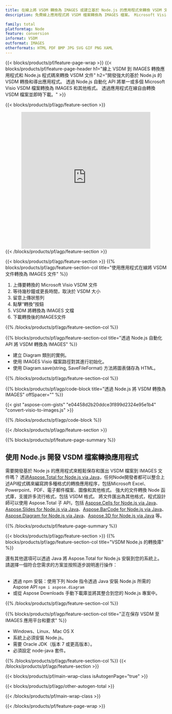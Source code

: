```yaml
---
title: 在線上將 VSDM 轉換為 IMAGES 或建立基於 Node.js 的應用程式來轉換 VSDM 文件
description: 免費線上應用程式將 VSDM 檔案轉換為 IMAGES 檔案。 Microsoft Visio VSDM 文件的 Node.js 轉換庫程式碼。  

family: total
platformtag: Node
feature: conversion
informat: VSDM
outformat: IMAGES
otherformats: HTML PDF BMP JPG SVG GIF PNG XAML
---
```

{{< blocks/products/pf/feature-page-wrap >}}
{{< blocks/products/pf/feature-page-header h1="線上 VSDM 到 IMAGES 轉換應用程式和 Node.js 程式碼來轉換 VSDM 文件" h2="開發強大的基於 Node.js 的 VSDM 轉換和導出應用程式。  透過 Node.js 自動化 API 將單一或多個 Microsoft Visio VSDM 檔案轉換為 IMAGES 和其他格式。  透過應用程式在線自由轉換 VSDM 檔案並即時下載。" >}}


{{< blocks/products/pf/agp/feature-section >}}

<div class="container-fluid agp-content bg-white aboutfile box-1 vh100 section nopbtm">
<div class=container>
<div class=row>
<div class="demobox tc col-md-12 padding-0" align="center">

<iframe title="免費在線 VSDM 至 IMAGES 轉換應用程式" style="border: none; height: 426px;" scrolling="no" src="https://total-conversion-app-65z5r2lp.k8s.dynabic.com/?to=images&from=vsdm" id="child-iframe" width="80%"></iframe>

</div></div>
</div></div>
{{< /blocks/products/pf/agp/feature-section >}}


{{< blocks/products/pf/agp/feature-section >}}
{{% blocks/products/pf/agp/feature-section-col title="使用應用程式在線將 VSDM 文件轉換為 IMAGES 文件" %}}

1. 上傳要轉換的 Microsoft Visio VSDM 文件
1. 等待幾秒鐘或更長時間，取決於 VSDM 大小
1. 留意上傳狀態列
1. 點擊“轉換”按鈕
1. VSDM 將轉換為 IMAGES 文檔
1. 下載轉換後的IMAGES文件

{{% /blocks/products/pf/agp/feature-section-col %}}

{{% blocks/products/pf/agp/feature-section-col title="透過 Node.js 自動化 API 將 VSDM 轉換為 IMAGES" %}}

- 建立 Diagram 類別的實例。
- 使用 IMAGES Visio 檔案路徑對其進行初始化。
- 使用 Diagram.save(string, SaveFileFormat) 方法將圖表儲存為 HTML。

{{% /blocks/products/pf/agp/feature-section-col %}}

{{% blocks/products/pf/agp/code-block title="透過 Node.js 將 VSDM 轉換為 IMAGES" offSpacer="" %}}

{{< gist "aspose-com-gists" "e04458d2b20ddce3f899d2324e95e1b4" "convert-visio-to-images.js" >}}

{{% /blocks/products/pf/agp/code-block %}}

{{< /blocks/products/pf/agp/feature-section >}}

{{% blocks/products/pf/feature-page-summary %}}

<h2>使用 Node.js 開發 VSDM 檔案轉換應用程式</h2>

需要開發基於 Node js 的應用程式來輕鬆保存和匯出 VSDM 檔案到 IMAGES 文件嗎？  透過[Aspose.Total for Node.js via Java](https://products.aspose.com/total/zh-hant/nodejs-java/)，任何Node開發者都可以整合上述API程式碼來編寫跨多種格式的轉換應用程序，包括Microsoft Excel、Powerpoint、PDF、電子郵件檔案、圖像和其他格式。  強大的文件轉換 Node 函式庫，支援許多流行格式，包括 VSDM 格式。  將文件匯出為其他格式，程式設計師可以使用 Aspose.Total 子 API，包括 [Aspose.Cells for Node.js via Java](https://products.aspose.com/cells/zh-hant/nodejs-java/)、[Aspose.Slides for Node.js via Java](https://products.aspose.com/slides/zh-hant/nodejs-java/)、[Aspose.BarCode for Node.js via Java](https://products.aspose.com/barcode/zh-hant/nodejs-java/)、[Aspose.Diagram for Node.js via Java](https://products.aspose.com/diagram/zh-hant/nodejs-java/)、[Aspose.3D for Node.js via Java](https://products.aspose.com/3d/zh-hant/nodejs-java/) 等。  
 
 

{{% /blocks/products/pf/feature-page-summary %}}

{{< blocks/products/pf/agp/feature-section >}}
{{% blocks/products/pf/agp/feature-section-col title="VSDM Node.js 的轉換庫" %}}

還有其他選項可以透過 Java 將 Aspose.Total for Node.js 安裝到您的系統上。  請選擇一個符合您需求的方案並按照逐步說明進行操作：<br /><br />

- 透過 npm 安裝：使用下列 Node 指令透過 Java 安裝 Node.js 所需的 Aspose API ```npm i aspose.diagram```
- 或從 Aspose Downloads 手動下載庫並將其整合到您的 Node.js 專案中。

{{% /blocks/products/pf/agp/feature-section-col %}}

{{% blocks/products/pf/agp/feature-section-col title="正在保存 VSDM 至 IMAGES 應用平台和要求" %}}

- Windows、Linux、Mac OS X
- 系統上必須安裝 Node.js。
- 需要 Oracle JDK（版本 7 或更高版本）。
- 必須設定 node-java 套件。

{{% /blocks/products/pf/agp/feature-section-col %}}
{{< /blocks/products/pf/agp/feature-section >}}

{{< blocks/products/pf/main-wrap-class isAutogenPage="true" >}}

{{< blocks/products/pf/agp/other-autogen-total >}}

{{< /blocks/products/pf/main-wrap-class >}}

{{< /blocks/products/pf/feature-page-wrap >}}